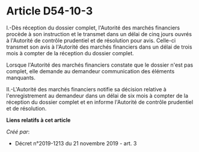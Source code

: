 # Article D54-10-3

I.-Dès réception du dossier complet, l'Autorité des marchés financiers procède à son instruction et le transmet dans un délai
de cinq jours ouvrés à l'Autorité de contrôle prudentiel et de résolution pour avis. Celle-ci transmet son avis à l'Autorité
des marchés financiers dans un délai de trois mois à compter de la réception du dossier complet.

Lorsque l'Autorité des marchés financiers constate que le dossier n'est pas complet, elle demande au demandeur communication
des éléments manquants.

II.-L'Autorité des marchés financiers notifie sa décision relative à l'enregistrement au demandeur dans un délai de six mois
à compter de la réception du dossier complet et en informe l'Autorité de contrôle prudentiel et de résolution.

**Liens relatifs à cet article**

_Créé par_:

  - Décret n°2019-1213 du 21 novembre 2019 - art. 3
